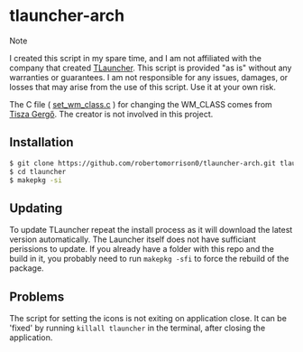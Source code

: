 # tlauncher-arch

> [!NOTE]
> I created this script in my spare time, and I am not affiliated with the company that created
> [TLauncher](https://tlauncher.org/en/). This script is provided "as is" without any warranties or guarantees. I am not responsible for any issues, damages, or losses that may arise from the use of this script. Use it at your own risk.

The C file ( [set_wm_class.c](https://gist.github.com/tgr/eae411cefde08cbed5c59d4f51ddb062) ) for changing the WM_CLASS comes from [Tisza Gergő](https://github.com/tgr). The creator is not involved in this project.

## Installation

```bash
$ git clone https://github.com/robertomorrison0/tlauncher-arch.git tlauncher
$ cd tlauncher
$ makepkg -si
```

## Updating

To update TLauncher repeat the install process as it will download the latest version automatically.
The Launcher itself does not have sufficiant perissions to update.
If you already have a folder with this repo and the build in it, you probably need to run `makepkg -sfi` to force the rebuild of the package.

## Problems

The script for setting the icons is not exiting on application close.
It can be 'fixed' by running `killall tlauncher` in the terminal, after closing the application.
